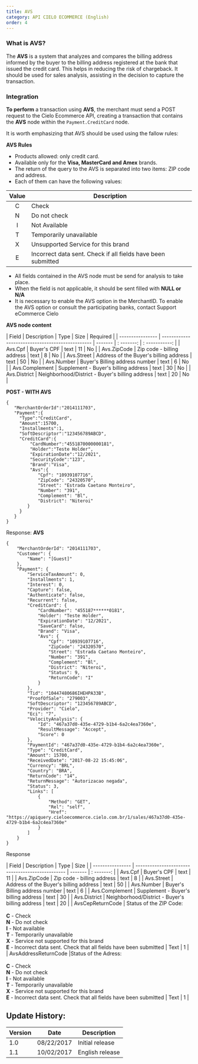 ```yaml
---
title: AVS
category: API CIELO ECOMMERCE (English)
order: 4
---
```


### What is AVS?


The **AVS** is a system that analyzes and compares the billing address informed by the buyer to the billing address registered at the bank that issued the credit card. 
This helps in reducing the risk of chargeback. It should be used for sales analysis, assisting in the decision to capture the transaction.

### Integration

**To perform** a transaction using **AVS**, the merchant must send a POST request to the Cielo Ecommerce API, creating a transaction that contains the **AVS** node within the `Payment.CreditCard` node.

It is worth emphasizing that AVS should be used using the fallow rules:

**AVS Rules**

* Products allowed: only credit card.
* Available only for the **Visa, MasterCard and Amex** brands.
* The return of the query to the AVS is separated into two items: ZIP code and address.
* Each of them can have the following values:

 
| Value | Description                                                  |
|:-----:|--------------------------------------------------------------|
|     C | Check                                                        |
|     N | Do not check                                                 |
|     I | Not Available                                                |
|     T | Temporarily unavailable                                      |
|     X | Unsupported Service for this brand                           |
|     E | Incorrect data sent. Check if all fields have been submitted |

* All fields contained in the AVS node must be send for analysis to take place.
* When the field is not applicable, it should be sent filled with **NULL or N/A**
* It is necessary to enable the AVS option in the MerchantID. To enable the AVS option or consult the participating banks, contact Support eCommerce Cielo

**AVS node content**

| Field            | Description                                      | Type    | Size       | Required       |
| ---------------- | ------------------------------------------------ | ------- | : -------: | : -----------: |
| Avs.Cpf          | Buyer's CPF                                      | text    | 11         | No             |
| Avs.ZipCode      | Zip code - billing address                       | text    | 8          | No             |
| Avs.Street       | Address of the Buyer's billing address           | text    | 50         | No             |
| Avs.Number       | Buyer's Billing address number                   | text    | 6          | No             |
| Avs.Complement   | Supplement - Buyer's billing address             | text    | 30         | No             |
| Avs.District     | Neighborhood/District - Buyer's billing address  | text    | 20         | No             |




**POST - WITH AVS**
```
{
   "MerchantOrderId":"2014111703",
   "Payment":{
     "Type":"CreditCard",
     "Amount":15700,
     "Installments":1,
     "SoftDescriptor":"123456789ABCD",
     "CreditCard":{
         "CardNumber":"4551870000000181",
         "Holder":"Teste Holder",
         "ExpirationDate":"12/2021",
         "SecurityCode":"123",
         "Brand":"Visa",
         "Avs":{
        	"Cpf": "10939107716",
        	"ZipCode": "24320570",
        	"Street": "Estrada Caetano Monteiro",
        	"Number": "391",
        	"Complement": "Bl",
        	"District": "Niteroi"
    	}
     }
   }
}
```

Response: **AVS**

```
{
    "MerchantOrderId": "2014111703",
    "Customer": {
        "Name": "[Guest]"
    },
    "Payment": {
        "ServiceTaxAmount": 0,
        "Installments": 1,
        "Interest": 0,
        "Capture": false,
        "Authenticate": false,
        "Recurrent": false,
        "CreditCard": {
            "CardNumber": "455187******0181",
            "Holder": "Teste Holder",
            "ExpirationDate": "12/2021",
            "SaveCard": false,
            "Brand": "Visa",
            "Avs": {
                "Cpf": "10939107716",
                "ZipCode": "24320570",
                "Street": "Estrada Caetano Monteiro",
                "Number": "391",
                "Complement": "Bl",
                "District": "Niteroi",
                "Status": 9,
                "ReturnCode": "I"
            }
        },
        "Tid": "10447480686IHEHPA33B",
        "ProofOfSale": "279003",
        "SoftDescriptor": "123456789ABCD",
        "Provider": "Cielo",
        "Eci": "7",
        "VelocityAnalysis": {
            "Id": "467a37d0-435e-4729-b1b4-6a2c4ea7360e",
            "ResultMessage": "Accept",
            "Score": 0
        },
        "PaymentId": "467a37d0-435e-4729-b1b4-6a2c4ea7360e",
        "Type": "CreditCard",
        "Amount": 15700,
        "ReceivedDate": "2017-08-22 15:45:06",
        "Currency": "BRL",
        "Country": "BRA",
        "ReturnCode": "14",
        "ReturnMessage": "Autorizacao negada",
        "Status": 3,
        "Links": [
            {
                "Method": "GET",
                "Rel": "self",
                "Href": "https://apiquery.cieloecommerce.cielo.com.br/1/sales/467a37d0-435e-4729-b1b4-6a2c4ea7360e"
            }
        ]
    }
}
```


Response

| Field            | Description                                      | Type    | Size       | 
| ---------------- | ------------------------------------------------ | ------- | : -------: | 
| Avs.Cpf          | Buyer's CPF                                      | text    | 11         | 
| Avs.ZipCode      | Zip code - billing address                       | text    | 8          | 
| Avs.Street       | Address of the Buyer's billing address           | text    | 50         | 
| Avs.Number       | Buyer's Billing address number                   | text    | 6          | 
| Avs.Complement   | Supplement - Buyer's billing address             | text    | 30         | 
| Avs.District     | Neighborhood/District - Buyer's billing address  | text    | 20         | 
| AvsCepReturnCode | Status of the  ZIP Code:<br> <br> **C** - Check <br> **N** - Do not check <br> **I** - Not available <br> **T** - Temporarily unavailable <br> **X** - Service not supported for this brand <br> **E** - Incorrect data sent. Check that all fields have been submitted | Text | 1 |
| AvsAddressReturnCode |Status of the Adress:<br> <br> **C** - Check <br> **N** - Do not check <br> **I** - Not available <br> **T** - Temporarily unavailable <br> **X** - Service not supported for this brand <br> **E** - Incorrect data sent. Check that all fields have been submitted | Text | 1 |


## Update History:

| Version | Date       | Description     |
|---------|------------|-----------------|
| 1.0     | 08/22/2017 | Initial release |
| 1.1     | 10/02/2017 | English release |






